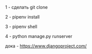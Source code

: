 1 - сделать git clone

2 - pipenv install

3 - pipenv shell

4 - python manage.py runserver

дока - https://www.djangoproject.com/